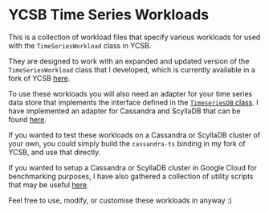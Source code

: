 # YCSB Time Series Workloads

This is a collection of workload files that specify various workloads for used with the `TimeSeriesWorkload` class in YCSB.

They are designed to work with an expanded and updated version of the `TimeSeriesWorkload` class that I developed, which is currently available in a fork of YCSB [here](https://github.com/smartygus/YCSB/blob/cassandra-time-series/core/src/main/java/site/ycsb/workloads/TimeSeriesWorkload.java).

To use these workloads you will also need an adapter for your time series data store that implements the interface defined in the [`TimeseriesDB` class](https://github.com/smartygus/YCSB/blob/cassandra-time-series/core/src/main/java/site/ycsb/TimeseriesDB.java). I have implemented an adapter for Cassandra and ScyllaDB that can be found [here](https://github.com/smartygus/YCSB/tree/cassandra-time-series/cassandra-ts).

If you wanted to test these workloads on a Cassandra or ScyllaDB cluster of your own, you could simply build the `cassandra-ts` binding in my fork of YCSB, and use that directly.

If you wanted to setup a Cassandra or ScyllaDB cluster in Google Cloud for benchmarking purposes, I have also gathered a collection of utility scripts that may be useful [here](https://github.com/smartygus/gcloud-ycsb-ts-cassandra-scylla-utils).

Feel free to use, modify, or customise these workloads in anyway :)
